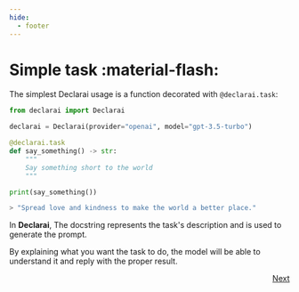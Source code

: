 ```yaml
---
hide:
  - footer
---
```


# Simple task :material-flash:
The simplest Declarai usage is a function decorated with `@declarai.task`:

```py
from declarai import Declarai

declarai = Declarai(provider="openai", model="gpt-3.5-turbo")

@declarai.task
def say_something() -> str:
    """
    Say something short to the world
    """

print(say_something())

> "Spread love and kindness to make the world a better place."
```
In **Declarai**, The docstring represents the task's description and is used to generate the prompt.

By explaining what you want the task to do, the model will be able to understand it and reply with the proper result.



<div style="text-align: right">
    <a href="../controlling-task-behavior" class="md-button">
        Next <i class="fas fa-arrow-right"></i>
    </a>
</div>


